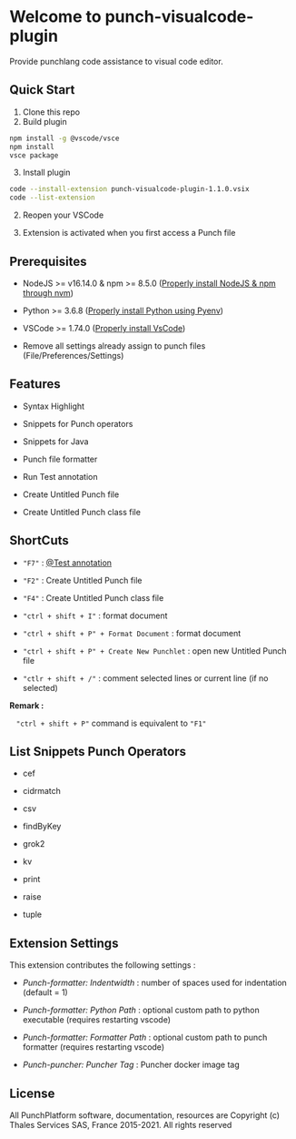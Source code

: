 # Welcome to punch-visualcode-plugin

Provide punchlang code assistance to visual code editor.

## Quick Start

1. Clone this repo
2. Build plugin
   
```sh
npm install -g @vscode/vsce
npm install
vsce package
```
3. Install plugin
```sh
code --install-extension punch-visualcode-plugin-1.1.0.vsix
code --list-extension
```

2. Reopen your VSCode

3. Extension is activated when you first access a Punch file

## Prerequisites

- NodeJS >= v16.14.0 & npm >= 8.5.0 ([Properly install NodeJS & npm through nvm](https://github.com/nvm-sh/nvm))

- Python >= 3.6.8 ([Properly install Python using Pyenv](https://gitlab.thalesdigital.io/punch/product/punch/-/blob/8.0/documentation/docs/Common/Contribution_Guide/Developper/Setup/Setup_Python.md))

- VSCode >= 1.74.0 ([Properly install VsCode](https://code.visualstudio.com/download))

- Remove all settings already assign to punch files (File/Preferences/Settings)

## Features

- Syntax Highlight

- Snippets for Punch operators

- Snippets for Java 

- Punch file formatter

- Run Test annotation 

- Create Untitled Punch file

- Create Untitled Punch class file

## ShortCuts

- `"F7"` : [@Test annotation](https://punch-1.gitbook.io/punch-doc/punchlang/overview/getting-started#the-test-annotation)

- `"F2"` : Create Untitled Punch file

- `"F4"` : Create Untitled Punch class file

- `"ctrl + shift + I"` : format document

- `"ctrl + shift + P" + Format Document` : format document

- `"ctrl + shift + P" + Create New Punchlet`  : open new Untitled Punch file

- `"ctlr + shift + /"` : comment selected lines or current line (if no selected)

**Remark :**

   `"ctrl + shift + P"` command is equivalent to  `"F1"`

## List Snippets Punch Operators

- cef

- cidrmatch

- csv

- findByKey

- grok2

- kv

- print

- raise

- tuple

## Extension Settings

This extension contributes the following settings :

- *Punch-formatter: Indentwidth* : number of spaces used for indentation (default = 1)

- *Punch-formatter: Python Path* : optional custom path to python executable (requires restarting vscode)

- *Punch-formatter: Formatter Path* : optional custom path to punch formatter (requires restarting vscode)

- *Punch-puncher: Puncher Tag* : Puncher docker image tag

## License

All PunchPlatform software, documentation, resources are Copyright (c) Thales Services SAS, France 2015-2021. All rights reserved
